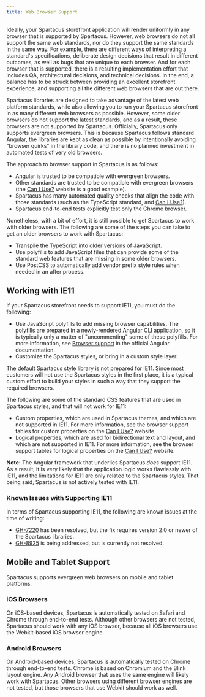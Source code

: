 ```yaml
---
title: Web Browser Support
---
```


Ideally, your Spartacus storefront application will render uniformly in any browser that is supported by Spartacus. However, web browsers do not all support the same web standards, nor do they support the same standards in the same way. For example, there are different ways of interpreting a standard's specifications, deliberate design decisions that result in different outcomes, as well as bugs that are unique to each browser. And for each browser that is supported, there is a resulting implementation effort that includes QA, architectural decisions, and technical decisions. In the end, a balance has to be struck between providing an excellent storefront experience, and supporting all the different web browsers that are out there.

Spartacus libraries are designed to take advantage of the latest web platform standards, while also allowing you to run your Spartacus storefront in as many different web browsers as possible. However, some older browsers do not support the latest standards, and as a result, these browsers are not supported by Spartacus. Officially, Spartacus only supports evergreen browsers. This is because Spartacus follows standard Angular, the libraries are kept as clean as possible by intentionally avoiding "browser quirks" in the library code, and there is no planned investment in automated tests of very old browsers.

The approach to browser support in Spartacus is as follows:

- Angular is trusted to be compatible with evergreen browsers.
- Other standards are trusted to be compatible with evergreen browsers (the [Can I Use?](http://caniuse.com/) website is a good example).
- Spartacus has many automated quality checks that align the code with those standards (such as the TypeScript standard, and [Can I Use?](http://caniuse.com/)).
- Spartacus end-to-end tests explicitly test only the Chrome browser.

Nonetheless, with a bit of effort, it is still possible to get Spartacus to work with older browsers. The following are some of the steps you can take to get an older browsers to work with Spartacus:

- Transpile the TypeScript into older versions of JavaScript.
- Use polyfills to add JavaScript files that can provide some of the standard web features that are missing in some older browsers.
- Use PostCSS to automatically add vendor prefix style rules when needed in an after process.

## Working with IE11

If your Spartacus storefront needs to support IE11, you must do the following:

- Use JavaScript polyfills to add missing browser capabilities. The polyfills are prepared in a newly-rendered Angular CLI application, so it is typically only a matter of "uncommenting" some of these polyfills. For more information, see [Browser support](https://angular.io/guide/browser-support) in the official Angular documentation.
- Customize the Spartacus styles, or bring in a custom style layer.

The default Spartacus style library is not prepared for IE11. Since most customers will not use the Spartacus styles in the first place, it is a typical custom effort to build your styles in such a way that they support the required browsers.

The following are some of the standard CSS features that are used in Spartacus styles, and that will not work for IE11:

- Custom properties, which are used in Spartacus themes, and which are not supported in IE11. For more information, see the browser support tables for custom properties on the [Can I Use?](https://caniuse.com/?search=custom%20properties) website.
- Logical properties, which are used for bidirectional text and layout, and which are not supported in IE11. For more information, see the browser support tables for logical properties on the [Can I Use?](https://caniuse.com/?search=logical%20properties) website.

**Note:** The Angular framework that underlies Spartacus *does* support IE11. As a result, it is very likely that the application logic works flawlessly with IE11, and the limitations for IE11 are only related to the Spartacus styles. That being said, Spartacus is not actively tested with IE11.

### Known Issues with Supporting IE11

In terms of Spartacus supporting IE11, the following are known issues at the time of writing:

- [GH-7220](https://github.com/SAP/spartacus/issues/7220) has been resolved, but the fix requires version 2.0 or newer of the Spartacus libraries.
- [GH-8925](https://github.com/SAP/spartacus/issues/8925) is being addressed, but is currently not resolved.

## Mobile and Tablet Support

Spartacus supports evergreen web browsers on mobile and tablet platforms.

### iOS Browsers

On iOS-based devices, Spartacus is automatically tested on Safari and Chrome through end-to-end tests. Although other browsers are not tested, Spartacus should work with any iOS browser, because all iOS browsers use the Webkit-based iOS browser engine.

### Android Browsers

On Android-based devices, Spartacus is automatically tested on Chrome through end-to-end tests. Chrome is based on Chromium and the Blink layout engine. Any Android browser that uses the same engine will likely work with Spartacus. Other browsers using different browser engines are not tested, but those browsers that use Webkit should work as well.
